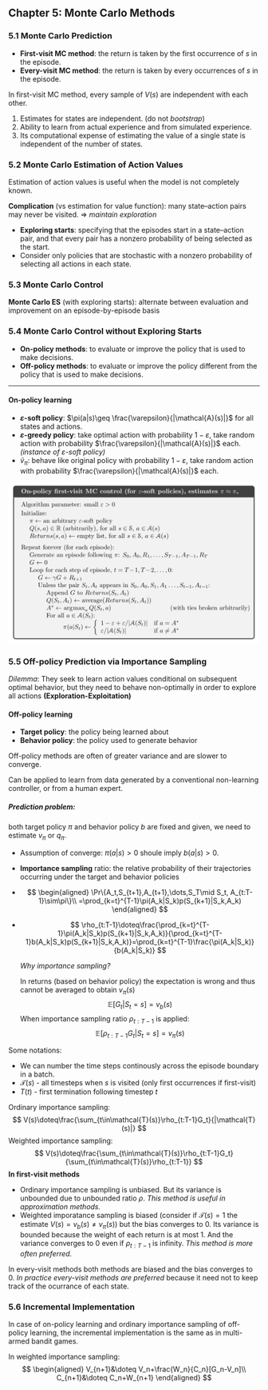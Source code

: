 ## Chapter 5: Monte Carlo Methods

### 5.1 Monte Carlo Prediction

- **First-visit MC method**: the return is taken by the first occurrence of $s$ in the episode.
- **Every-visit MC method**: the return is taken by every occurrences of $s$ in the episode.

In first-visit MC method, every sample of $V(s)$ are independent with each other.

1. Estimates for states are independent. (do not *bootstrap*)
2. Ability to learn from actual experience and from simulated experience.
3. Its computational expense of estimating the value of
   a single state is independent of the number of states.

### 5.2 Monte Carlo Estimation of Action Values

Estimation of action values is useful when the model is not completely known.

**Complication** (vs estimation for value function): many state–action pairs may never be visited. $\Rightarrow$ *maintain exploration*

- **Exploring starts**:  specifying that the episodes start in a state–action pair, and that every pair has a nonzero probability of being selected as the start.
- Consider only policies that are stochastic with a nonzero probability of selecting all actions in each state.

### 5.3 Monte Carlo Control

**Monte Carlo ES** (with exploring starts): alternate between evaluation and improvement on an episode-by-episode basis

### 5.4 Monte Carlo Control without Exploring Starts

- **On-policy methods**: to evaluate or improve the policy that is used to make decisions.
- **Off-policy methods**: to evaluate or improve the policy different from the policy that is used to make decisions.

----

#### On-policy learning

- **$\varepsilon$-soft policy**: $\pi(a|s)\geq \frac{\varepsilon}{|\mathcal{A}(s)|}$ for all states and actions.
- **$\varepsilon$-greedy policy**: take optimal action with probability $1-\varepsilon$, take random action with probability $\frac{\varepsilon}{|\mathcal{A}(s)|}$ each. *(instance of $\varepsilon$-soft policy)*
- $\widetilde{v}_\pi$: behave like original policy with probability $1-\varepsilon$, take random action with probability $\frac{\varepsilon}{|\mathcal{A}(s)|}$ each. 

![](images/on-policy-epsilon-soft.png)

### 5.5 Off-policy Prediction via Importance Sampling 

*Dilemma*: They seek to learn action values conditional on subsequent optimal behavior, but they need to behave non-optimally in order to explore all actions **(Exploration-Exploitation)**

#### Off-policy learning

- **Target policy**: the policy being learned about
- **Behavior policy**: the policy used to generate behavior

Off-policy methods are often of greater variance and are slower to converge.

Can be applied to learn from data generated by a conventional non-learning controller, or from a human expert. 

##### Prediction problem: 

both target policy $\pi$ and behavior policy $b$ are fixed and given, we need to estimate $v_\pi$ or $q_\pi$.

- Assumption of converge: $\pi(a|s)>0$ shoule imply $b(a|s)>0$.

- **Importance sampling** ratio: the relative probability of their trajectories occurring under the target and behavior policies

- $$
  \begin{aligned}
  \Pr\{A_t,S_{t+1},A_{t+1},\dots,S_T\mid S_t, A_{t:T-1}\sim\pi\}\\
  =\prod_{k=t}^{T-1}\pi(A_k|S_k)p(S_{k+1}|S_k,A_k)
  \end{aligned}
  $$

- $$
  \rho_{t:T-1}\doteq\frac{\prod_{k=t}^{T-1}\pi(A_k|S_k)p(S_{k+1}|S_k,A_k)}{\prod_{k=t}^{T-1}b(A_k|S_k)p(S_{k+1}|S_k,A_k)}=\prod_{k=t}^{T-1}\frac{\pi(A_k|S_k)}{b(A_k|S_k)}
  $$

  *Why importance sampling?*

  In returns (based on behavior policy) the expectation is wrong and thus cannot be averaged to obtain $v_\pi(s)$
  $$
  \mathbb{E}[G_t|S_t=s]=v_b(s)
  $$
  When importance sampling ratio $\rho_{t:T-1}$ is applied:
  $$
  \mathbb{E}[\rho_{t:T-1}G_t|S_t=s]=v_\pi(s)
  $$


Some notations:

- We can number the time steps continously across the episode boundary in a batch.
- $\mathcal{T}(s)$ - all timesteps when $s$ is visited (only first occurrences if first-visit)
- $T(t)$ - first termination following timestep $t$

Ordinary importance sampling:
$$
V(s)\doteq\frac{\sum_{t\in\mathcal{T}(s)}\rho_{t:T-1}G_t}{|\mathcal{T}(s)|}
$$
Weighted importance sampling:
$$
V(s)\doteq\frac{\sum_{t\in\mathcal{T}(s)}\rho_{t:T-1}G_t}{\sum_{t\in\mathcal{T}(s)}\rho_{t:T-1}}
$$
**In first-visit methods**

- Ordinary importance sampling is unbiased. But its variance is unbounded due to unbounded ratio $\rho$. *This method is useful in approximation methods.*
- Weighted imporatance sampling is biased (consider if $\mathcal{T}(s)=1$ the estimate $V(s)=v_b(s)\neq v_\pi(s)$) but the bias converges to $0$. Its variance is bounded because the weight of each return is at most $1$. And the variance converges to $0$ even if $\rho_{t:T-1}$ is infinity. *This method is more often preferred.*

In every-visit methods both methods are biased and the bias converges to $0$. *In practice every-visit methods are preferred* because it need not to keep track of the ocurrance of each state.

### 5.6 Incremental Implementation

In case of on-policy learning and ordinary importance sampling of off-policy learning, the incremental implementation is the same as in multi-armed bandit games.

In weighted importance sampling:
$$
\begin{aligned}
V_{n+1}&\doteq V_n+\frac{W_n}{C_n}[G_n-V_n]\\
C_{n+1}&\doteq C_n+W_{n+1}
\end{aligned}
$$
